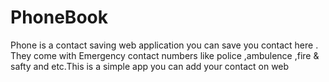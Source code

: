 # PhoneBook
Phone is a contact saving web application you can save you contact here . They come with Emergency contact numbers like police ,ambulence ,fire &amp; safty and etc.This is a simple app you can add your contact on web
